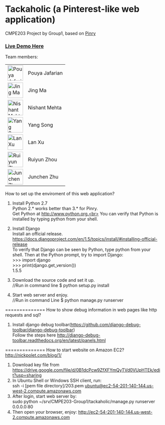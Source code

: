 Tackaholic (a Pinterest-like web application)
==============
CMPE203 Project by Group1, based on <a href='https://github.com/pinry/pinry' target='_blank_'>Pinry</a><br>

<h3><a href='http://ec2-54-201-140-144.us-west-2.compute.amazonaws.com' target='_blank_'>Live Demo Here</a></h3>

Team members: <br>

<table><tbody>
   <tr>
      <td><img alt="Pouya Jafarian" src="https://secure.gravatar.com/avatar/493da37d6d171f30c52d3ab34065c381?s=50&amp;d=https%3A%2F%2Fsjsu.instructure.com%2Fimages%2Fmessages%2Favatar-50.png" width="50px">
      </td>
      <td>Pouya Jafarian</td>
   </tr>
   
   <tr>
   <td>
   <div><img alt="Jing Ma" src="https://sjsu.instructure.com/images/thumbnails/29135211/KtK43akRHngjpCBhHgUxRWI0txJpAszXdYyMzLqO" width="50px"></div>
   </td>
   <td>Jing Ma</td>
   </tr>
   
   <tr>
   <td>
   <div><img alt="Nishant Mehta" src="https://sjsu.instructure.com/images/thumbnails/29609649/PH90JzSDSNhfrgSpVEnfFIT6FUB5NS5yOG7g1ezz" width="50px"></div>
   </td>
   <td>Nishant Mehta</td>
   </tr>
   
   <tr>
   <td>
   <div><img alt="Yang Song" src="https://sjsu.instructure.com/images/thumbnails/29059551/BI4HjZK4PieWwznDakhqhWqI8f6z1lfazITVBV4D" width="50px"></div>
   </td>
   <td>Yang Song</td>
   </tr>
   
   <tr>
   <td>
   <div><img alt="Lan Xu" src="https://sjsu.instructure.com/images/thumbnails/29051036/R0zKbnKkwdjGX24bIBRBg11AekzMFuBNPPzhQWkE" width="50px"></div>
   </td>
   <td>Lan Xu</td>
   </tr>
   
   <tr>
   <td>
   <div><img alt="Ruiyun Zhou" src="https://sjsu.instructure.com/images/thumbnails/29080899/SGt1S0FBG5QHJ8jZwN2Kxy2VmyAg9BUg6JXL6hjA" width="50px"></div>
   </td>
   <td>Ruiyun Zhou</td>
   </tr>
   
   <tr>
   <td>
   <div><img alt="Junchen Zhu" src="https://secure.gravatar.com/avatar/d23c8c9687f6cbe7d234dd59aacf1107?s=50&amp;d=https%3A%2F%2Fsjsu.instructure.com%2Fimages%2Fmessages%2Favatar-50.png" width="50px"></div>
   </td>
   <td>Junchen Zhu</td>
   </tr>
</tbody></table>


How to set up the enviroment of this web application?

1.  Install Python 2.7<br>
Python 2.* works better than 3.* for Pinry. <br>
Get Python at http://www.python.org.<br>
You can verify that Python is installed by typing python from your shell.

2.  Install Django<br>
Install an official release. https://docs.djangoproject.com/en/1.5/topics/install/#installing-official-release<br>
To verify that Django can be seen by Python, type python from your shell. Then at the Python prompt, try to import Django:<br>
\>\>\> import django<br>
\>\>\> print(django.get_version())<br>
1.5.5

3.  Download the source code and set it up.<br>
//Run in command line
$ python setup.py install

4.  Start web server and enjoy.<br>
//Run in command Line
$ python manage.py runserver

==============
How to show debug information in web pages like http requests and sql?

1. Install django debug toolbar(https://github.com/django-debug-toolbar/django-debug-toolbar) <br>
Follow the steps here http://django-debug-toolbar.readthedocs.org/en/latest/panels.html <br>


==============
How to start website on Amazon EC2? http://nickpolet.com/blog/1/<br>

1. Download key file from https://drive.google.com/file/d/0B1dcPcw9ZfXFYmQyTVd0VUpHTEk/edit?usp=sharing<br>
2. In Ubuntu Shell or Windows SSH client, run:<br>
   ssh -i [pem file directory]/203.pem ubuntu@ec2-54-201-140-144.us-west-2.compute.amazonaws.com<br>
3. After login, start web server by:<br>
   sudo python ~/srv/CMPE203-Group1/tackaholic/manage.py runserver 0.0.0.0:80
4. Then open your browser, enjoy: http://ec2-54-201-140-144.us-west-2.compute.amazonaws.com

